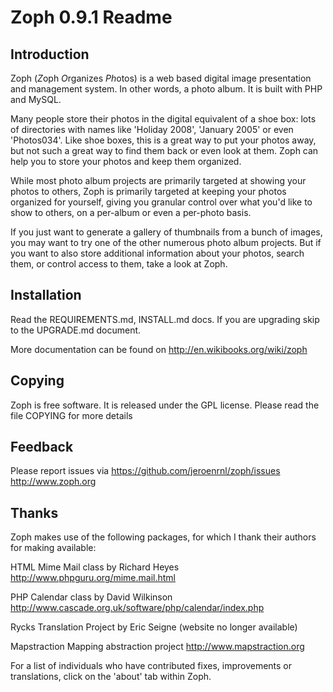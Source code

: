 # Zoph 0.9.1 Readme #

## Introduction ##

Zoph (*Z*oph *O*rganizes *Ph*otos) is a web based digital image presentation
and management system. In other words, a photo album. It is built with
PHP and MySQL.

Many people store their photos in the digital equivalent of a shoe box:
lots of directories with names like 'Holiday 2008', 'January 2005' or
even 'Photos034'. Like shoe boxes, this is a great way to put your
photos away, but not such a great way to find them back or even look at
them. Zoph can help you to store your photos and keep them organized.

While most photo album projects are primarily targeted at showing your
photos to others, Zoph is primarily targeted at keeping your photos
organized for yourself, giving you granular control over what you'd 
like to show to others, on a per-album or even a per-photo basis.

If you just want to generate a gallery of thumbnails from a bunch of
images, you may want to try one of the other numerous photo album
projects. But if you want to also store additional information about
your photos, search them, or control access to them, take a look at Zoph.

## Installation ##

Read the REQUIREMENTS.md, INSTALL.md docs.  If you are upgrading
skip to the UPGRADE.md document.

More documentation can be found on http://en.wikibooks.org/wiki/zoph

## Copying ##

Zoph is free software.  It is released under the GPL license. Please 
read the file COPYING for more details

## Feedback ##
   
Please report issues via https://github.com/jeroenrnl/zoph/issues
http://www.zoph.org

## Thanks ##

Zoph makes use of the following packages, for which I thank their authors
for making available:

HTML Mime Mail class by Richard Heyes
http://www.phpguru.org/mime.mail.html

PHP Calendar class by David Wilkinson
http://www.cascade.org.uk/software/php/calendar/index.php

Rycks Translation Project by Eric Seigne
(website no longer available)   

Mapstraction Mapping abstraction project
http://www.mapstraction.org
   
For a list of individuals who have contributed fixes, improvements or
translations, click on the 'about' tab within Zoph.
